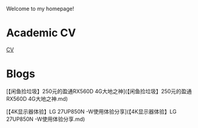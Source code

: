 Welcome to my homepage!

# Academic CV

[CV](CV.md)

# Blogs

[【闲鱼捡垃圾】250元的盈通RX560D 4G大地之神](【闲鱼捡垃圾】250元的盈通RX560D 4G大地之神.md)

[【4K显示器体验】LG 27UP850N -W使用体验分享](【4K显示器体验】LG 27UP850N -W使用体验分享.md)
